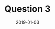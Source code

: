 --- 
layout: layouts/questions.njk 
title: Question 3
date: 2019-01-03
question: Your care team identified Arrhythmia as a condition you are facing. Could you please tell me how this condition has affected your life either positive or negatively?
next: /question-4/
prev: /question-2/
input: freeform
tags:
    - question
---